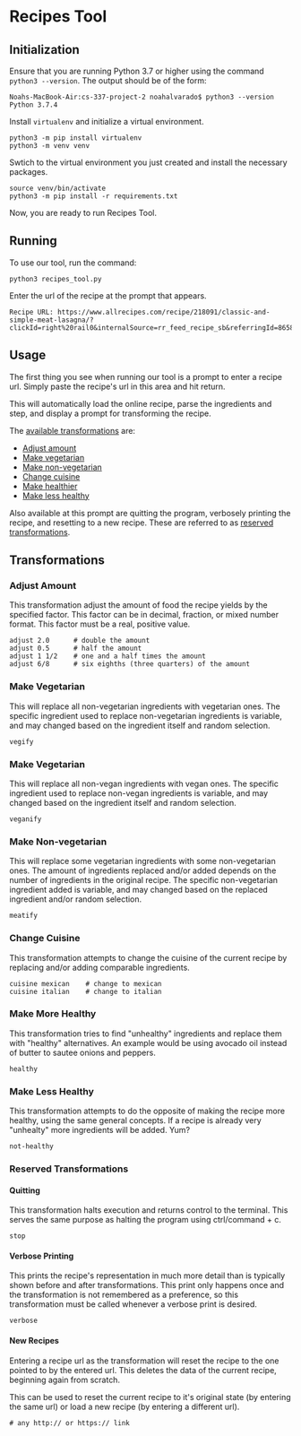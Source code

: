 # Recipes Tool
## Initialization
Ensure that you are running Python 3.7 or higher using the command `python3 --version`. The output should be of the form:
```commandline
Noahs-MacBook-Air:cs-337-project-2 noahalvarado$ python3 --version
Python 3.7.4
```

Install `virtualenv` and initialize a virtual environment.
```commandline
python3 -m pip install virtualenv
python3 -m venv venv
```

Swtich to the virtual environment you just created and install the necessary packages.
```commandline
source venv/bin/activate
python3 -m pip install -r requirements.txt
```
Now, you are ready to run Recipes Tool.

## Running
To use our tool, run the command:
```commandline
python3 recipes_tool.py
```

Enter the url of the recipe at the prompt that appears.
```commandline
Recipe URL: https://www.allrecipes.com/recipe/218091/classic-and-simple-meat-lasagna/?clickId=right%20rail0&internalSource=rr_feed_recipe_sb&referringId=86587%20referringContentType%3Drecipe
```

## Usage
The first thing you see when running our tool is a prompt to enter a recipe url.
Simply paste the recipe's url in this area and hit return.

This will automatically load the online recipe, parse the ingredients and step, and display a prompt for transforming the recipe.

The [available transformations](#transformations) are:
- [Adjust amount](#adjust-amount)
- [Make vegetarian](#make-vegetarian)
- [Make non-vegetarian](#make-non-vegetarian)
- [Change cuisine](#change-cuisine)
- [Make healthier](#make-more-healthy)
- [Make less healthy](#make-less-healthy)

Also available at this prompt are quitting the program, verbosely printing the recipe, and resetting to a new recipe.
These are referred to as [reserved transformations](#reserved-transformations).

## Transformations
### Adjust Amount
This transformation adjust the amount of food the recipe yields by the specified factor.
This factor can be in decimal, fraction, or mixed number format.
This factor must be a real, positive value.
```shell script
adjust 2.0      # double the amount
adjust 0.5      # half the amount
adjust 1 1/2    # one and a half times the amount
adjust 6/8      # six eighths (three quarters) of the amount
```

### Make Vegetarian
This will replace all non-vegetarian ingredients with vegetarian ones.
The specific ingredient used to replace non-vegetarian ingredients is variable, and may changed based on the ingredient itself and random selection.
```shell script
vegify
```

### Make Vegetarian
This will replace all non-vegan ingredients with vegan ones.
The specific ingredient used to replace non-vegan ingredients is variable, and may changed based on the ingredient itself and random selection.
```shell script
veganify
```

### Make Non-vegetarian
This will replace some vegetarian ingredients with some non-vegetarian ones.
The amount of ingredients replaced and/or added depends on the number of ingredients in the original recipe.
The specific non-vegetarian ingredient added is variable, and may changed based on the replaced ingredient and/or random selection.
```shell script
meatify
```

### Change Cuisine
This transformation attempts to change the cuisine of the current recipe by replacing and/or adding comparable ingredients.
```shell script
cuisine mexican    # change to mexican
cuisine italian    # change to italian
```

### Make More Healthy
This transformation tries to find "unhealthy" ingredients and replace them with "healthy" alternatives.
An example would be using avocado oil instead of butter to sautee onions and peppers.
```shell script
healthy
```

### Make Less Healthy
This transformation attempts to do the opposite of making the recipe more healthy, using the same general concepts.
If a recipe is already very "unhealty" more ingredients will be added. Yum?
```shell script
not-healthy
```

### Reserved Transformations
#### Quitting
This transformation halts execution and returns control to the terminal.
This serves the same purpose as halting the program using ctrl/command + c.
```commandline
stop
```

#### Verbose Printing
This prints the recipe's representation in much more detail than is typically shown before and after transformations.
This print only happens once and the transformation is not remembered as a preference, so this transformation must be called whenever a verbose print is desired.
```commandline
verbose
```
#### New Recipes
Entering a recipe url as the transformation will reset the recipe to the one pointed to by the entered url.
This deletes the data of the current recipe, beginning again from scratch.

This can be used to reset the current recipe to it's original state (by entering the same url) or load a new recipe (by entering a different url).
```commandline
# any http:// or https:// link
```